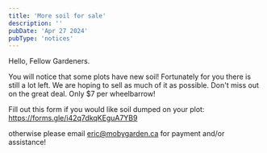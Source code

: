 ```yaml
---
title: 'More soil for sale'
description: ''
pubDate: 'Apr 27 2024'
pubType: 'notices'
---
```

Hello, Fellow Gardeners.

You will notice that some plots have new soil! Fortunately for you there is still a lot left. We are hoping to sell as much of it as possible. Don't miss out on the great deal. Only $7 per wheelbarrow!

Fill out this form if you would like soil dumped on your plot: https://forms.gle/i42q7dkqKEguA7YB9

otherwise please email eric@mobygarden.ca for payment and/or assistance!
